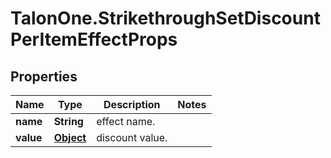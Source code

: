 # TalonOne.StrikethroughSetDiscountPerItemEffectProps

## Properties

Name | Type | Description | Notes
------------ | ------------- | ------------- | -------------
**name** | **String** | effect name. | 
**value** | [**Object**](.md) | discount value. | 


